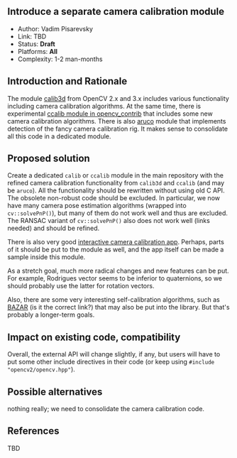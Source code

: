 ## Introduce a separate camera calibration module

* Author: Vadim Pisarevsky
* Link: TBD
* Status: **Draft**
* Platforms: **All**
* Complexity: 1-2 man-months

## Introduction and Rationale

The module [calib3d](https://github.com/opencv/opencv/tree/master/modules/calib3d) from OpenCV 2.x and 3.x includes various functionality including camera calibration algorithms. At the same time, there is experimental [ccalib module in opencv_contrib](https://github.com/opencv/opencv_contrib/tree/master/modules/ccalib) that includes some new camera calibration algorithms. There is also [aruco](https://github.com/opencv/opencv_contrib/tree/master/modules/aruco) module that implements detection of the fancy camera calibration rig. It makes sense to consolidate all this code in a dedicated module.

## Proposed solution

Create a dedicated `calib` or `ccalib` module in the main repository with the refined camera calibration functionality from `calib3d` and `ccalib` (and may be `aruco`). All the functionality should be rewritten without using old C API. The obsolete non-robust code should be excluded. In particular, we now have many camera pose estimation algorithms (wrapped into `cv::solvePnP()`), but many of them do not work well and thus are excluded. The RANSAC variant of `cv::solvePnP()` also does not work well (links needed) and should be refined.

There is also very good [interactive camera calibration app](https://github.com/opencv/opencv/tree/master/apps/interactive-calibration). Perhaps, parts of it should be put to the module as well, and the app itself can be made a sample inside this module.

As a stretch goal, much more radical changes and new features can be put. For example, Rodrigues vector seems to be inferior to quaternions, so we should probably use the latter for rotation vectors.

Also, there are some very interesting self-calibration algorithms, such as [BAZAR](https://cvlab.epfl.ch/software/bazar) (is it the correct link?) that may also be put into the library. But that's probably a longer-term goals.

## Impact on existing code, compatibility

Overall, the external API will change slightly, if any, but users will have to put some other include directives in their code (or keep using `#include "opencv2/opencv.hpp"`).

## Possible alternatives

nothing really; we need to consolidate the camera calibration code.

## References

TBD